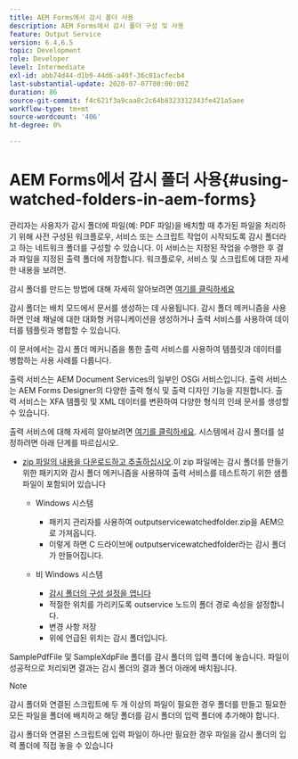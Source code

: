 ```yaml
---
title: AEM Forms에서 감시 폴더 사용
description: AEM Forms에서 감시 폴더 구성 및 사용
feature: Output Service
version: 6.4,6.5
topic: Development
role: Developer
level: Intermediate
exl-id: abb74d44-d1b9-44d6-a49f-36c01acfecb4
last-substantial-update: 2020-07-07T00:00:00Z
duration: 86
source-git-commit: f4c621f3a9caa8c2c64b8323312343fe421a5aee
workflow-type: tm+mt
source-wordcount: '406'
ht-degree: 0%

---
```


# AEM Forms에서 감시 폴더 사용{#using-watched-folders-in-aem-forms}

관리자는 사용자가 감시 폴더에 파일(예: PDF 파일)을 배치할 때 추가된 파일을 처리하기 위해 사전 구성된 워크플로우, 서비스 또는 스크립트 작업이 시작되도록 감시 폴더라고 하는 네트워크 폴더를 구성할 수 있습니다. 이 서비스는 지정된 작업을 수행한 후 결과 파일을 지정된 출력 폴더에 저장합니다. 워크플로우, 서비스 및 스크립트에 대한 자세한 내용을 보려면.

감시 폴더를 만드는 방법에 대해 자세히 알아보려면 [여기를 클릭하세요](https://helpx.adobe.com/experience-manager/6-4/forms/using/Creating-Configure-watched-folder.html)

감시 폴더는 배치 모드에서 문서를 생성하는 데 사용됩니다. 감시 폴더 메커니즘을 사용하면 인쇄 채널에 대한 대화형 커뮤니케이션을 생성하거나 출력 서비스를 사용하여 데이터를 템플릿과 병합할 수 있습니다.

이 문서에서는 감시 폴더 메커니즘을 통한 출력 서비스를 사용하여 템플릿과 데이터를 병합하는 사용 사례를 다룹니다.

출력 서비스는 AEM Document Services의 일부인 OSGi 서비스입니다. 출력 서비스는 AEM Forms Designer의 다양한 출력 형식 및 출력 디자인 기능을 지원합니다. 출력 서비스는 XFA 템플릿 및 XML 데이터를 변환하여 다양한 형식의 인쇄 문서를 생성할 수 있습니다.

출력 서비스에 대해 자세히 알아보려면 [여기를 클릭하세요](https://helpx.adobe.com/aem-forms/6/output-service.html).
시스템에서 감시 폴더를 설정하려면 아래 단계를 따르십시오.
* [zip 파일의 내용을 다운로드하고 추출하십시오](assets/outputservicewatchedfolderkt.zip).이 zip 파일에는 감시 폴더를 만들기 위한 패키지와 감시 폴더 메커니즘을 사용하여 출력 서비스를 테스트하기 위한 샘플 파일이 포함되어 있습니다
   * Windows 시스템

      * 패키지 관리자를 사용하여 outputservicewatchedfolder.zip을 AEM으로 가져옵니다.
      * 이렇게 하면 C 드라이브에 outputservicewatchedfolder라는 감시 폴더가 만들어집니다.
   * 비 Windows 시스템
      * [감시 폴더의 구성 설정을 엽니다](http://localhost:4502/crx/de/index.jsp#/etc/fd/watchfolder/config/outputservice)
      * 적절한 위치를 가리키도록 outservice 노드의 폴더 경로 속성을 설정합니다.
      * 변경 사항 저장
      * 위에 언급된 위치는 감시 폴더입니다.

SamplePdfFile 및 SampleXdpFile 폴더를 감시 폴더의 입력 폴더에 놓습니다. 파일이 성공적으로 처리되면 결과는 감시 폴더의 결과 폴더 아래에 배치됩니다.


>[!NOTE]
>
>감시 폴더와 연결된 스크립트에 두 개 이상의 파일이 필요한 경우 폴더를 만들고 필요한 모든 파일을 폴더에 배치하고 해당 폴더를 감시 폴더의 입력 폴더에 추가해야 합니다.
>
>감시 폴더와 연결된 스크립트에 입력 파일이 하나만 필요한 경우 파일을 감시 폴더의 입력 폴더에 직접 놓을 수 있습니다
